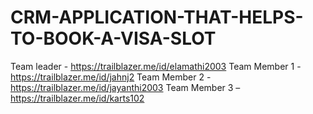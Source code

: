 # CRM-APPLICATION-THAT-HELPS-TO-BOOK-A-VISA-SLOT
Team leader -  https://trailblazer.me/id/elamathi2003
Team Member 1 - https://trailblazer.me/id/jahnj2
Team Member 2 - https://trailblazer.me/id/jayanthi2003
Team Member 3 –  https://trailblazer.me/id/karts102 
